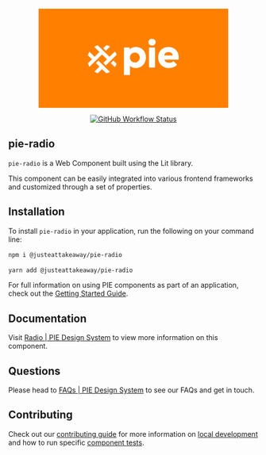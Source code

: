 <p align="center">
  <img align="center" src="../../../readme_image.png" height="200" alt="">
</p>

<p align="center">
  <a href="https://www.npmjs.com/@justeattakeaway/pie-radio">
    <img alt="GitHub Workflow Status" src="https://img.shields.io/npm/v/@justeattakeaway/pie-radio.svg">
  </a>
</p>

## pie-radio

`pie-radio` is a Web Component built using the Lit library.

This component can be easily integrated into various frontend frameworks and customized through a set of properties.


## Installation

To install `pie-radio` in your application, run the following on your command line:

```bash
npm i @justeattakeaway/pie-radio
```
```bash
yarn add @justeattakeaway/pie-radio
```

For full information on using PIE components as part of an application, check out the [Getting Started Guide](https://github.com/justeattakeaway/pie/wiki/Getting-started-with-PIE-Web-Components).

## Documentation

Visit  [Radio | PIE Design System](https://pie.design/components/radio/code) to view more information on this component.

## Questions

Please head to [FAQs | PIE Design System](https://pie.design/support/contact-us/) to see our FAQs and get in touch.

## Contributing

Check out our [contributing guide](https://github.com/justeattakeaway/pie/wiki/Contributing-Guide) for more information on [local development](https://github.com/justeattakeaway/pie/wiki/Contributing-Guide#local-development) and how to run specific [component tests](https://github.com/justeattakeaway/pie/wiki/Contributing-Guide#testing).
